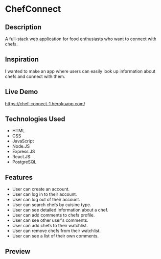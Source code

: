 # ChefConnect

## Description
A full-stack web application for food enthusiasts who want to connect with chefs. 

## Inspiration
I wanted to make an app where users can easily look up information about chefs and connect with them. 

## Live Demo
https://chef-connect-1.herokuapp.com/

## Technologies Used
- HTML
- CSS
- JavaScript
- Node.JS
- Express.JS
- React.JS
- PostgreSQL

## Features
- User can create an account.
- User can log in to their account.
- User can log out of their account.
- User can search chefs by cuisine type.
- User can see detailed information about a chef.
- User can add comments to chefs profile.
- User can see other user's comments.
- User can add chefs to their watchlist.
- User can remove chefs from their watchlist. 
- User can see a list of their own comments. 

## Preview
